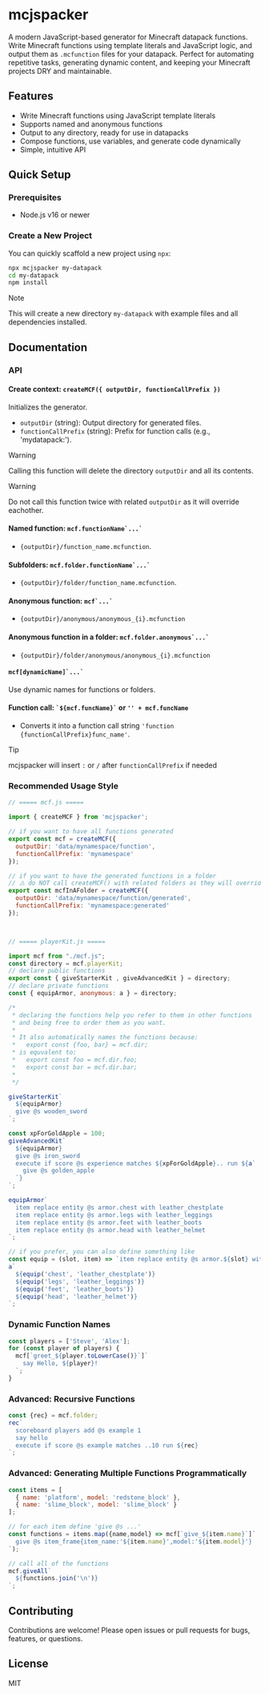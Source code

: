 # mcjspacker

A modern JavaScript-based generator for Minecraft datapack functions. Write Minecraft functions using template literals and JavaScript logic, and output them as `.mcfunction` files for your datapack. Perfect for automating repetitive tasks, generating dynamic content, and keeping your Minecraft projects DRY and maintainable.

## Features
- Write Minecraft functions using JavaScript template literals
- Supports named and anonymous functions
- Output to any directory, ready for use in datapacks
- Compose functions, use variables, and generate code dynamically
- Simple, intuitive API

## Quick Setup

### Prerequisites
- Node.js v16 or newer

### Create a New Project

You can quickly scaffold a new project using `npx`:

```sh
npx mcjspacker my-datapack
cd my-datapack
npm install
```

> [!NOTE]  
> This will create a new directory `my-datapack` with example files and all dependencies installed.

## Documentation

### API

#### **Create context:** ``createMCF({ outputDir, functionCallPrefix })``
Initializes the generator.
  - `outputDir` (string): Output directory for generated files.
  - `functionCallPrefix` (string): Prefix for function calls (e.g., 'mydatapack:').

> [!WARNING]  
> Calling this function will delete the directory `outputDir` and all its contents.

> [!WARNING]
> Do not call this function twice with related `outputDir` as it will override eachother.

#### **Named function:** ``mcf.functionName`...` ``
- `{outputDir}/function_name.mcfunction`.

#### **Subfolders:** ``mcf.folder.functionName`...` ``
- `{outputDir}/folder/function_name.mcfunction`.

#### **Anonymous function:** ``mcf`...` ``
- `{outputDir}/anonymous/anonymous_{i}.mcfunction`

#### **Anonymous function in a folder:** ``mcf.folder.anonymous`...` ``
- `{outputDir}/folder/anonymous/anonymous_{i}.mcfunction`

#### **``mcf[dynamicName]`...` ``**
Use dynamic names for functions or folders.

#### **Function call:** `` `${mcf.funcName}` `` or `'' + mcf.funcName`
- Converts it into a function call string `'function {functionCallPrefix}func_name'`.
> [!TIP]
> mcjspacker will insert `:` or `/` after `functionCallPrefix` if needed

### Recommended Usage Style

```js
// ===== mcf.js =====

import { createMCF } from 'mcjspacker';

// if you want to have all functions generated
export const mcf = createMCF({
  outputDir: 'data/mynamespace/function',
  functionCallPrefix: 'mynamespace'
});

// if you want to have the generated functions in a folder
// ⚠️ do NOT call createMCF() with related folders as they will override eachother
export const mcfInAFolder = createMCF({
  outputDir: 'data/mynamespace/function/generated',
  functionCallPrefix: 'mynamespace:generated'
});



// ===== playerKit.js =====

import mcf from "./mcf.js";
const directory = mcf.playerKit;
// declare public functions
export const { giveStarterKit , giveAdvancedKit } = directory;
// declare private functions
const { equipArmor, anonymous: a } = directory;

/*
 * declaring the functions help you refer to them in other functions
 * and being free to order them as you want.
 * 
 * It also automatically names the functions because:
 *   export const {foo, bar} = mcf.dir;
 * is equvalent to:
 *   export const foo = mcf.dir.foo;
 *   export const bar = mcf.dir.bar;
 * 
 */

giveStarterKit`
  ${equipArmor}
  give @s wooden_sword
`;

const xpForGoldApple = 100;
giveAdvancedKit`
  ${equipArmor}
  give @s iron_sword
  execute if score @s experience matches ${xpForGoldApple}.. run ${a`
    give @s golden_apple
  `}
`;

equipArmor`
  item replace entity @s armor.chest with leather_chestplate
  item replace entity @s armor.legs with leather_leggings
  item replace entity @s armor.feet with leather_boots
  item replace entity @s armor.head with leather_helmet
`;

// if you prefer, you can also define something like
const equip = (slot, item) => `item replace entity @s armor.${slot} with ${item}`;
a`
  ${equip('chest', 'leather_chestplate')}
  ${equip('legs', 'leather_leggings')}
  ${equip('feet', 'leather_boots')}
  ${equip('head', 'leather_helmet')}
`;
```

### Dynamic Function Names

```js
const players = ['Steve', 'Alex'];
for (const player of players) {
  mcf[`greet_${player.toLowerCase()}`]`
    say Hello, ${player}!
  `;
}
```


### Advanced: Recursive Functions

```js
const {rec} = mcf.folder;
rec`
  scoreboard players add @s example 1
  say hello
  execute if score @s example matches ..10 run ${rec}
`;
```

### Advanced: Generating Multiple Functions Programmatically

```js
const items = [
  { name: 'platform', model: 'redstone_block' },
  { name: 'slime_block', model: 'slime_block' }
];

// for each item define 'give @s ...'
const functions = items.map({name,model} => mcf[`give_${item.name}`]`
  give @s item_frame{item_name:'${item.name}',model:'${item.model}'}
`);

// call all of the functions
mcf.giveAll`
  ${functions.join('\n')}
`;
```

## Contributing

Contributions are welcome! Please open issues or pull requests for bugs, features, or questions.

## License

MIT

